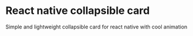 # React native collapsible card

Simple and lightweight collapsible card for react native with cool animation
